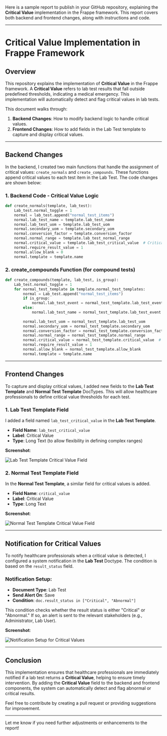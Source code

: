 Here is a sample report to publish in your GitHub repository, explaining the **Critical Value** implementation in the Frappe framework. This report covers both backend and frontend changes, along with instructions and code.

---

# Critical Value Implementation in Frappe Framework

## Overview

This repository explains the implementation of **Critical Value** in the Frappe framework. A **Critical Value** refers to lab test results that fall outside predefined thresholds, indicating a medical emergency. This implementation will automatically detect and flag critical values in lab tests.

This document walks through:
1. **Backend Changes**: How to modify backend logic to handle critical values.
2. **Frontend Changes**: How to add fields in the Lab Test template to capture and display critical values.

---

## Backend Changes

In the backend, I created two main functions that handle the assignment of critical values: `create_normals` and `create_compounds`. These functions append critical values to each test item in the Lab Test. The code changes are shown below:

### 1. **Backend Code - Critical Value Logic**

```python
def create_normals(template, lab_test):
    Lab_test.normal_toggle = 1
    normal = lab_test.append("normal_test_items")
    normal.lab_test_name = template.lab_test_name
    normal.lab_test_uom = template.lab_test_uom
    normal.secondary_uom = template.secondary_uom
    normal.conversion_factor = template.conversion_factor
    normal.normal_range = template.lab_test_normal_range
    normal.critical_value = template.lab_test_critical_value  # Critical value field
    normal.require_result_value = 1
    normal.allow_blank = 0
    normal.template = template.name
```

### 2. **create_compounds Function** (for compound tests)

```python
def create_compounds(template, lab_test, is_group):
    Lab_test.normal_toggle = 1
    for normal_test_template in template.normal_test_templates:
        normal = Lab_test.append("normal_test_items")
        if is_group:
            normal.lab_test_event = normal_test_template.lab_test_event
        else:
            normal.lab_test_name = normal_test_template.lab_test_event
        
        normal.lab_test_uom = normal_test_template.lab_test_uom
        normal.secondary_uom = normal_test_template.secondary_uom
        normal.conversion_factor = normal_test_template.conversion_factor
        normal.normal_range = normal_test_template.normal_range
        normal.critical_value = normal_test_template.critical_value  # Critical value field
        normal.require_result_value = 1
        normal.allow_blank = normal_test_template.allow_blank
        normal.template = template.name
```

---

## Frontend Changes

To capture and display critical values, I added new fields to the **Lab Test Template** and **Normal Test Template** DocTypes. This will allow healthcare professionals to define critical value thresholds for each test.

### 1. **Lab Test Template Field**

I added a field named `lab_test_critical_value` in the **Lab Test Template**.

- **Field Name**: `lab_test_critical_value`
- **Label**: Critical Value
- **Type**: Long Text (to allow flexibility in defining complex ranges)

**Screenshot**:

![Lab Test Template Critical Value Field](file-Lia9gsHVYIuWqOd6RQIiFa2J.png)

### 2. **Normal Test Template Field**

In the **Normal Test Template**, a similar field for critical values is added.

- **Field Name**: `critical_value`
- **Label**: Critical Value
- **Type**: Long Text

**Screenshot**:

![Normal Test Template Critical Value Field](file-Dw9nJay5yA05XXFRsWnlr18c.png)

---

## Notification for Critical Values

To notify healthcare professionals when a critical value is detected, I configured a system notification in the **Lab Test** Doctype. The condition is based on the `result_status` field.

### Notification Setup:
- **Document Type**: Lab Test
- **Send Alert On**: Save
- **Condition**: `doc.result_status in ["Critical", "Abnormal"]`

This condition checks whether the result status is either "Critical" or "Abnormal." If so, an alert is sent to the relevant stakeholders (e.g., Administrator, Lab User).

**Screenshot**:

![Notification Setup for Critical Values](file-Mui7pJ8gMzYRDk3yjxyjKbH6.png)

---

## Conclusion

This implementation ensures that healthcare professionals are immediately notified if a lab test returns a **Critical Value**, helping to ensure timely intervention. By adding the **Critical Value** field to the backend and frontend components, the system can automatically detect and flag abnormal or critical results.

Feel free to contribute by creating a pull request or providing suggestions for improvement.

---

Let me know if you need further adjustments or enhancements to the report!
